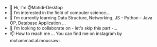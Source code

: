 - 👋 Hi, I’m @Mahdi-Desktop
- 👀 I’m interested in the field of computer science...
- 🌱 I’m currently learning Data Structure, Networking, JS - Python - Java OP, Database Application ...
- 💞️ I’m looking to collaborate on - let's skip this part -...
- 📫 How to reach me ... You can find me on instagram by mohammad.al.moussawi

<!---
Mahdi-Desktop/Mahdi-Desktop is a ✨ special ✨ repository because its `README.md` (this file) appears on your GitHub profile.
You can click the Preview link to take a look at your changes.
--->

